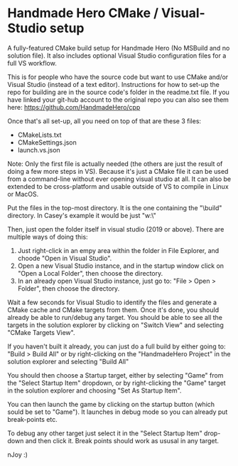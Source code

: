 # Handmade Hero CMake / Visual-Studio setup

A fully-featured CMake build setup for Handmade Hero (No MSBuild and no solution file).
It also includes optional Visual Studio configuration files for a full VS workflow.

This is for people who have the source code but want to use CMake and/or Visual Studio (instead of a text editor).
Instructions for how to set-up the repo for building are in the source code's folder in the readme.txt file.
If you have linked your git-hub account to the original repo you can also see them here:
https://github.com/HandmadeHero/cpp

Once that's all set-up, all you need on top of that are these 3 files:

- CMakeLists.txt
- CMakeSettings.json
- launch.vs.json

Note: 
Only the first file is actually needed (the others are just the result of doing a few more steps in VS).
Because it's just a CMake file it can be used from a command-line without ever opening visual studio at all.
It can also be extended to be cross-platform and usable outside of VS to compile in Linux or MacOS.

Put the files in the top-most directory.
It is the one containing the "\\build" directory. 
In Casey's example it would be just "w:\\"

Then, just open the folder itself in visual studio (2019 or above).
There are multiple ways of doing this:
1. Just right-click in an empy area within the folder in File Explorer, and choode "Open in Visual Studio".
2. Open a new Visual Studio instance, and in the startup window click on "Open a Local Folder", then choose the directory.
3. In an already open Visual Studio instance, just go to: "File > Open > Folder", then choose the directory.

Wait a few seconds for Visual Studio to identify the files and generate a CMake cache and CMake targets from them.
Once it's done, you should already be able to run/debug any target.
You should be able to see all the targets in the solution explorer by clicking on "Switch View" and selecting "CMake Targets View".

If you haven't built it already, you can just do a full build by either going to:
"Build > Build All" or by right-clicking on the "HandmadeHero Project" in the solution explorer and selecting "Build All"

You should then choose a Startup target, either by selecting "Game" from the "Select Startup Item" dropdown, 
or by right-clicking the "Game" target in the solution explorer and choosing "Set As Startup Item".

You can then launch the game by clicking on the startup button (which sould be set to "Game"). 
It launches in debug mode so you can already put break-points etc.

To debug any other target just select it in the "Select Startup Item" drop-down and then click it. 
Break points should work as ususal in any target.

nJoy :)